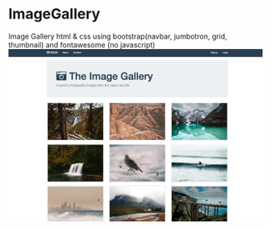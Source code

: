 # ImageGallery
Image Gallery html &amp; css using bootstrap(navbar, jumbotron, grid, thumbnail) and fontawesome (no javascript)
<img src="gallery.png">

